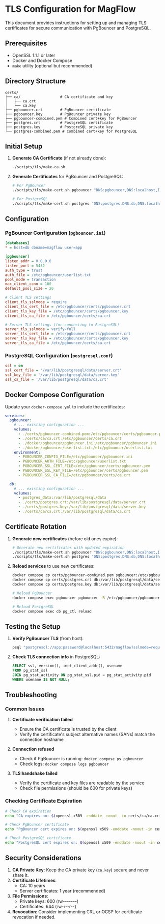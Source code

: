 # TLS Configuration for MagFlow

This document provides instructions for setting up and managing TLS certificates for secure communication with PgBouncer and PostgreSQL.

## Prerequisites

- OpenSSL 1.1.1 or later
- Docker and Docker Compose
- `make` utility (optional but recommended)

## Directory Structure

```
certs/
├── ca/                  # CA certificate and key
│   ├── ca.crt
│   └── ca.key
├── pgbouncer.crt        # PgBouncer certificate
├── pgbouncer.key        # PgBouncer private key
├── pgbouncer-combined.pem # Combined cert+key for PgBouncer
├── postgres.crt         # PostgreSQL certificate
├── postgres.key         # PostgreSQL private key
└── postgres-combined.pem # Combined cert+key for PostgreSQL
```

## Initial Setup

1. **Generate CA Certificate** (if not already done):
   ```bash
   ./scripts/tls/make-ca.sh
   ```

2. **Generate Certificates** for PgBouncer and PostgreSQL:
   ```bash
   # For PgBouncer
   ./scripts/tls/make-cert.sh pgbouncer "DNS:pgbouncer,DNS:localhost,IP:127.0.0.1"

   # For PostgreSQL
   ./scripts/tls/make-cert.sh postgres "DNS:postgres,DNS:db,DNS:localhost,IP:127.0.0.1"
   ```

## Configuration

### PgBouncer Configuration (`pgbouncer.ini`)

```ini
[databases]
* = host=db dbname=magflow user=app

[pgbouncer]
listen_addr = 0.0.0.0
listen_port = 5432
auth_type = trust
auth_file = /etc/pgbouncer/userlist.txt
pool_mode = transaction
max_client_conn = 100
default_pool_size = 20

# Client TLS settings
client_tls_sslmode = require
client_tls_cert_file = /etc/pgbouncer/certs/pgbouncer.crt
client_tls_key_file = /etc/pgbouncer/certs/pgbouncer.key
client_tls_ca_file = /etc/pgbouncer/certs/ca.crt

# Server TLS settings (for connecting to PostgreSQL)
server_tls_sslmode = verify-full
server_tls_cert_file = /etc/pgbouncer/certs/pgbouncer.crt
server_tls_key_file = /etc/pgbouncer/certs/pgbouncer.key
server_tls_ca_file = /etc/pgbouncer/certs/ca.crt
```

### PostgreSQL Configuration (`postgresql.conf`)

```ini
ssl = on
ssl_cert_file = '/var/lib/postgresql/data/server.crt'
ssl_key_file = '/var/lib/postgresql/data/server.key'
ssl_ca_file = '/var/lib/postgresql/data/ca.crt'
```

## Docker Compose Configuration

Update your `docker-compose.yml` to include the certificates:

```yaml
services:
  pgbouncer:
    # ... existing configuration ...
    volumes:
      - ./certs/pgbouncer-combined.pem:/etc/pgbouncer/certs/pgbouncer.pem
      - ./certs/ca/ca.crt:/etc/pgbouncer/certs/ca.crt
      - ./docker/pgbouncer/pgbouncer.ini:/etc/pgbouncer/pgbouncer.ini
      - ./docker/pgbouncer/userlist.txt:/etc/pgbouncer/userlist.txt
    environment:
      - PGBOUNCER_CONFIG_FILE=/etc/pgbouncer/pgbouncer.ini
      - PGBOUNCER_AUTH_FILE=/etc/pgbouncer/userlist.txt
      - PGBOUNCER_SSL_CERT_FILE=/etc/pgbouncer/certs/pgbouncer.pem
      - PGBOUNCER_SSL_KEY_FILE=/etc/pgbouncer/certs/pgbouncer.pem
      - PGBOUNCER_SSL_CA_FILE=/etc/pgbouncer/certs/ca.crt

  db:
    # ... existing configuration ...
    volumes:
      - postgres_data:/var/lib/postgresql/data
      - ./certs/postgres.crt:/var/lib/postgresql/data/server.crt
      - ./certs/postgres.key:/var/lib/postgresql/data/server.key
      - ./certs/ca/ca.crt:/var/lib/postgresql/data/ca.crt
```

## Certificate Rotation

1. **Generate new certificates** (before old ones expire):
   ```bash
   # Generate new certificates with updated expiration
   ./scripts/tls/make-cert.sh pgbouncer "DNS:pgbouncer,DNS:localhost,IP:127.0.0.1"
   ./scripts/tls/make-cert.sh postgres "DNS:postgres,DNS:db,DNS:localhost,IP:127.0.0.1"
   ```

2. **Reload services** to use new certificates:
   ```bash
   docker compose cp certs/pgbouncer-combined.pem pgbouncer:/etc/pgbouncer/certs/pgbouncer.pem
   docker compose cp certs/postgres.crt db:/var/lib/postgresql/data/server.crt
   docker compose cp certs/postgres.key db:/var/lib/postgresql/data/server.key

   # Reload PgBouncer
   docker compose exec pgbouncer pgbouncer -R /etc/pgbouncer/pgbouncer.ini

   # Reload PostgreSQL
   docker compose exec db pg_ctl reload
   ```

## Testing the Setup

1. **Verify PgBouncer TLS** (from host):
   ```bash
   psql "postgresql://app:password@localhost:5432/magflow?sslmode=require" -c "SELECT 1"
   ```

2. **Check TLS connection info** in PostgreSQL:
   ```sql
   SELECT ssl, version(), inet_client_addr(), usename
   FROM pg_stat_ssl
   JOIN pg_stat_activity ON pg_stat_ssl.pid = pg_stat_activity.pid
   WHERE usename IS NOT NULL;
   ```

## Troubleshooting

### Common Issues

1. **Certificate verification failed**
   - Ensure the CA certificate is trusted by the client
   - Verify the certificate's subject alternative names (SANs) match the connection hostname

2. **Connection refused**
   - Check if PgBouncer is running: `docker compose ps pgbouncer`
   - Check logs: `docker compose logs pgbouncer`

3. **TLS handshake failed**
   - Verify the certificate and key files are readable by the service
   - Check file permissions (should be 600 for private keys)

### Checking Certificate Expiration

```bash
# Check CA expiration
echo "CA expires on: $(openssl x509 -enddate -noout -in certs/ca/ca.crt)"

# Check PgBouncer certificate
echo "PgBouncer cert expires on: $(openssl x509 -enddate -noout -in certs/pgbouncer.crt)"

# Check PostgreSQL certificate
echo "PostgreSQL cert expires on: $(openssl x509 -enddate -noout -in certs/postgres.crt)"
```

## Security Considerations

1. **CA Private Key**: Keep the CA private key (`ca.key`) secure and never share it.
2. **Certificate Lifetimes**:
   - CA: 10 years
   - Server certificates: 1 year (recommended)
3. **File Permissions**:
   - Private keys: 600 (rw-------)
   - Certificates: 644 (rw-r--r--)
4. **Revocation**: Consider implementing CRL or OCSP for certificate revocation if needed.
